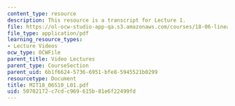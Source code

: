 ```yaml
---
content_type: resource
description: This resource is a transcript for Lecture 1.
file: https://ol-ocw-studio-app-qa.s3.amazonaws.com/courses/18-06-linear-algebra-spring-2010/50702172c7cdc969615b81e6f22499fd_MIT18_06S10_L01.pdf
file_type: application/pdf
learning_resource_types:
- Lecture Videos
ocw_type: OCWFile
parent_title: Video Lectures
parent_type: CourseSection
parent_uid: 6b1f6624-5736-6951-bfe8-5945521b0299
resourcetype: Document
title: MIT18_06S10_L01.pdf
uid: 50702172-c7cd-c969-615b-81e6f22499fd
---
```


